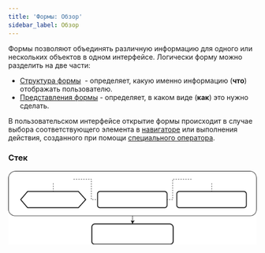 ```yaml
---
title: 'Формы: Обзор'
sidebar_label: Обзор
---
```


Формы позволяют объединять различную информацию для одного или нескольких объектов в одном интерфейсе. Логически форму можно разделить на две части:

-   [Структура формы](Form_structure.md)  - определяет, какую именно информацию (**что**) отображать пользователю.
-   [Представления формы](Form_views.md) - определяет, в каком виде (**как**) это нужно сделать.

В пользовательском интерфейсе открытие формы происходит в случае выбора соответствующего элемента в [навигаторе](Navigator.md) или выполнения действия, созданного при помощи [специального оператора](Open_form.md).

### Стек


![](download/temp/svgout6450829211617243254.png)
